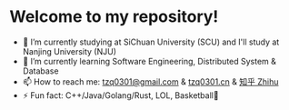# Welcome to my repository!

- 🔭 I’m currently studying at SiChuan University (SCU) and I'll study at Nanjing University (NJU)
- 🌱 I’m currently learning Software Engineering, Distributed System & Database
- 📫 How to reach me: tzq0301@gmail.com & [tzq0301.cn](https://tzq0301.cn) & [知乎 Zhihu](https://www.zhihu.com/people/tong-zhao-qi-52)
- ⚡ Fun fact: C++/Java/Golang/Rust, LOL, Basketball🏀
